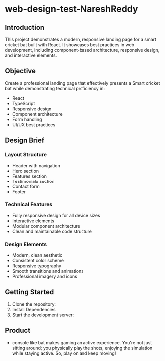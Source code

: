 # web-design-test-NareshReddy


## Introduction
This project demonstrates a modern, responsive landing page for a smart cricket bat built with  React. It showcases best practices in web development, including component-based architecture, responsive design, and interactive elements.

## Objective
Create a professional landing page that effectively presents a Smart cricket bat  while demonstrating technical proficiency in:
- React
- TypeScript
- Responsive design
- Component architecture
- Form handling
- UI/UX best practices

## Design Brief

### Layout Structure
- Header with navigation
- Hero section
- Features section
- Testimonials section
- Contact form
- Footer

### Technical Features
- Fully responsive design for all device sizes
- Interactive elements 
- Modular component architecture
- Clean and maintainable code structure

### Design Elements
- Modern, clean aesthetic
- Consistent color scheme
- Responsive typography
- Smooth transitions and animations
- Professional imagery and icons

## Getting Started

1. Clone the repository:
2. Install Dependencies
3. Start the development server:

##  Product 
 - console like bat makes gaming an active experience. You're not just sitting around; you physically play the shots, enjoying the simulation while staying active. So, play on and keep moving!



